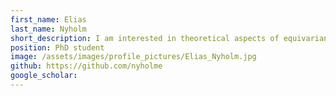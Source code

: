 ```yaml
---
first_name: Elias
last_name: Nyholm
short_description: I am interested in theoretical aspects of equivariant neural networks and spherical computer vision.
position: PhD student
image: /assets/images/profile_pictures/Elias_Nyholm.jpg
github: https://github.com/nyholme
google_scholar:
---
```


